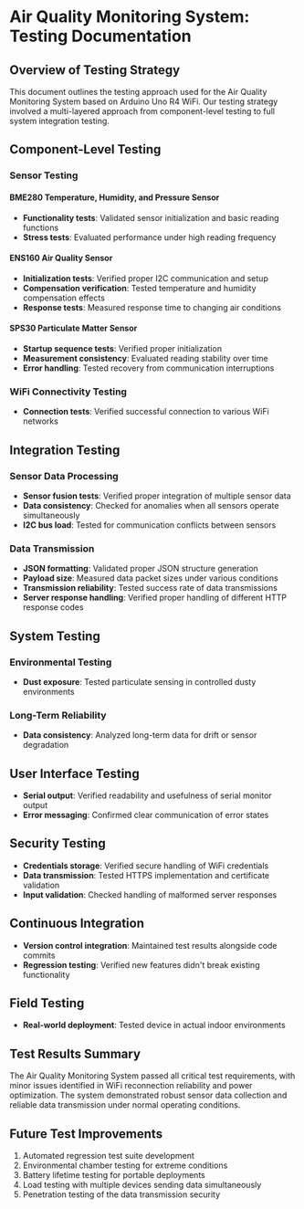 # Air Quality Monitoring System: Testing Documentation

## Overview of Testing Strategy
This document outlines the testing approach used for the Air Quality Monitoring System based on Arduino Uno R4 WiFi. Our testing strategy involved a multi-layered approach from component-level testing to full system integration testing.

## Component-Level Testing

### Sensor Testing

#### BME280 Temperature, Humidity, and Pressure Sensor
- **Functionality tests**: Validated sensor initialization and basic reading functions
- **Stress tests**: Evaluated performance under high reading frequency

#### ENS160 Air Quality Sensor
- **Initialization tests**: Verified proper I2C communication and setup
- **Compensation verification**: Tested temperature and humidity compensation effects
- **Response tests**: Measured response time to changing air conditions

#### SPS30 Particulate Matter Sensor
- **Startup sequence tests**: Verified proper initialization
- **Measurement consistency**: Evaluated reading stability over time
- **Error handling**: Tested recovery from communication interruptions

### WiFi Connectivity Testing
- **Connection tests**: Verified successful connection to various WiFi networks

## Integration Testing

### Sensor Data Processing
- **Sensor fusion tests**: Verified proper integration of multiple sensor data
- **Data consistency**: Checked for anomalies when all sensors operate simultaneously
- **I2C bus load**: Tested for communication conflicts between sensors

### Data Transmission
- **JSON formatting**: Validated proper JSON structure generation
- **Payload size**: Measured data packet sizes under various conditions
- **Transmission reliability**: Tested success rate of data transmissions
- **Server response handling**: Verified proper handling of different HTTP response codes

## System Testing

### Environmental Testing
- **Dust exposure**: Tested particulate sensing in controlled dusty environments


### Long-Term Reliability
- **Data consistency**: Analyzed long-term data for drift or sensor degradation

## User Interface Testing
- **Serial output**: Verified readability and usefulness of serial monitor output
- **Error messaging**: Confirmed clear communication of error states

## Security Testing
- **Credentials storage**: Verified secure handling of WiFi credentials
- **Data transmission**: Tested HTTPS implementation and certificate validation
- **Input validation**: Checked handling of malformed server responses

## Continuous Integration
- **Version control integration**: Maintained test results alongside code commits
- **Regression testing**: Verified new features didn't break existing functionality

## Field Testing
- **Real-world deployment**: Tested device in actual indoor environments

## Test Results Summary
The Air Quality Monitoring System passed all critical test requirements, with minor issues identified in WiFi reconnection reliability and power optimization. The system demonstrated robust sensor data collection and reliable data transmission under normal operating conditions.

## Future Test Improvements
1. Automated regression test suite development
2. Environmental chamber testing for extreme conditions
3. Battery lifetime testing for portable deployments
4. Load testing with multiple devices sending data simultaneously
5. Penetration testing of the data transmission security

